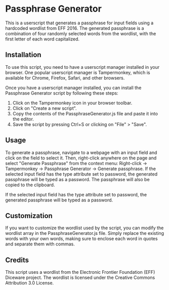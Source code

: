 # Passphrase Generator

This is a userscript that generates a passphrase for input fields using a hardcoded wordlist from EFF 2016. The generated passphrase is a combination of four randomly selected words from the wordlist, with the first letter of each word capitalized.

## Installation

To use this script, you need to have a userscript manager installed in your browser. One popular userscript manager is Tampermonkey, which is available for Chrome, Firefox, Safari, and other browsers. 

Once you have a userscript manager installed, you can install the Passphrase Generator script by following these steps:

1. Click on the Tampermonkey icon in your browser toolbar.
2. Click on "Create a new script".
3. Copy the contents of the PassphraseGenerator.js file and paste it into the editor.
4. Save the script by pressing Ctrl+S or clicking on "File" > "Save".

## Usage

To generate a passphrase, navigate to a webpage with an input field and click on the field to select it. Then, right-click anywhere on the page and select "Generate Passphrase" from the context menu: Right-click -> Tampermonkey -> Passphrase Generator -> Generate passphrase. If the selected input field has the type attribute set to password, the generated passphrase will be typed as a password. The passphrase will also be copied to the clipboard.

If the selected input field has the type attribute set to password, the generated passphrase will be typed as a password.

## Customization

If you want to customize the wordlist used by the script, you can modify the wordlist array in the PassphraseGenerator.js file. Simply replace the existing words with your own words, making sure to enclose each word in quotes and separate them with commas.

## Credits

This script uses a wordlist from the Electronic Frontier Foundation (EFF) Diceware project. The wordlist is licensed under the Creative Commons Attribution 3.0 License.